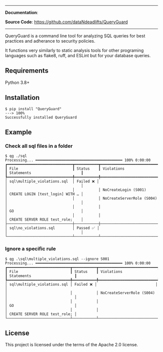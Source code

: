 

---

**Documentation**:

**Source Code**: <a href="https://github.com/dataNdeadlifts/QueryGuard" target="_blank">https://github.com/dataNdeadlifts/QueryGuard</a>

---

QueryGuard is a command line tool for analyzing SQL queries for best practices and adherance to security policies.

It functions very similarly to static analysis tools for other programing languages such as flake8, ruff, and ESLint but for your database queries.


## Requirements

Python 3.8+


## Installation

<div class="termy">

```console
$ pip install "QueryGuard"
---> 100%
Successfully installed QueryGuard
```

</div>


## Example

### Check all sql files in a folder

<div class="termy">

```console
$ qg ./sql
Processing... ━━━━━━━━━━━━━━━━━━━━━━━━━━━━━━━━━━━━━━━━ 100% 0:00:00
┏━━━━━━━━━━━━━━━━━━━━━━━━━━━━━━┳━━━━━━━━━━━┳━━━━━━━━━━━━━━━━━━━━━━━━━━━┳━━━━━━━━━━━━━━━━━━━━━━━━━━━━━━━━━━┓
┃ File                         ┃ Status    ┃ Violations                ┃ Statements                       ┃
┡━━━━━━━━━━━━━━━━━━━━━━━━━━━━━━╇━━━━━━━━━━━╇━━━━━━━━━━━━━━━━━━━━━━━━━━━╇━━━━━━━━━━━━━━━━━━━━━━━━━━━━━━━━━━┩
│ sql\multiple_violations.sql  │ Failed ❌ │                           │                                  │
│                              │           │ NoCreateLogin (S001)      │ CREATE LOGIN [test_login] WITH … │
│                              │           │ NoCreateServerRole (S004) │                                  │
│                              │           │                           │ GO                               │
│                              │           │                           │ CREATE SERVER ROLE test_role;    │
├──────────────────────────────┼───────────┼───────────────────────────┼──────────────────────────────────┤
│ sql\no_violations.sql        │ Passed ✅ │                           │                                  │
└──────────────────────────────┴───────────┴───────────────────────────┴──────────────────────────────────┘

```

</div>

### Ignore a specific rule

<div class="termy">

```console
$ qg .\sql\multiple_violations.sql --ignore S001
Processing... ━━━━━━━━━━━━━━━━━━━━━━━━━━━━━━━━━━━━━━━━ 100% 0:00:00
┏━━━━━━━━━━━━━━━━━━━━━━━━━━━━━┳━━━━━━━━━━━┳━━━━━━━━━━━━━━━━━━━━━━━━━━━┳━━━━━━━━━━━━━━━━━━━━━━━━━━━━━━━┓
┃ File                        ┃ Status    ┃ Violations                ┃ Statements                    ┃
┡━━━━━━━━━━━━━━━━━━━━━━━━━━━━━╇━━━━━━━━━━━╇━━━━━━━━━━━━━━━━━━━━━━━━━━━╇━━━━━━━━━━━━━━━━━━━━━━━━━━━━━━━┩
│ sql\multiple_violations.sql │ Failed ❌ │                           │                               │
│                             │           │ NoCreateServerRole (S004) │                               │
│                             │           │                           │ GO                            │
│                             │           │                           │ CREATE SERVER ROLE test_role; │
└─────────────────────────────┴───────────┴───────────────────────────┴───────────────────────────────┘

```


## License

This project is licensed under the terms of the Apache 2.0 license.
